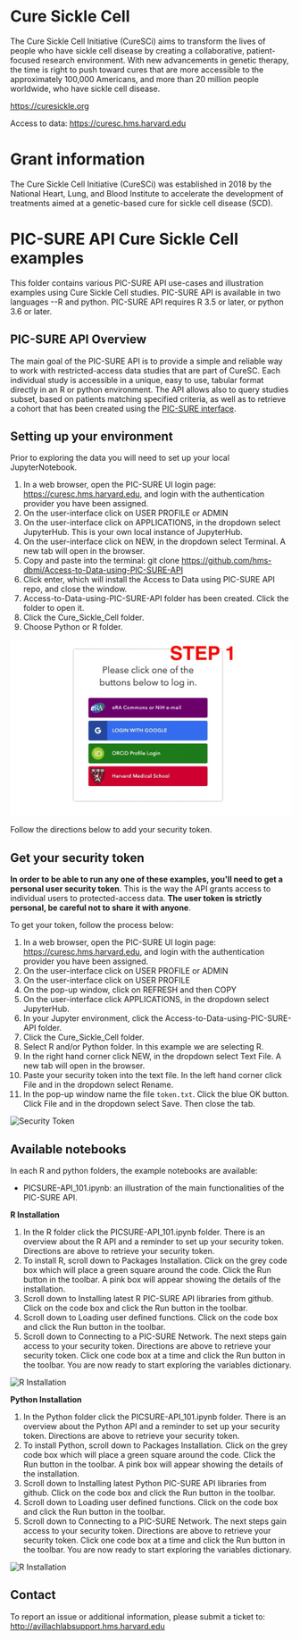 # Cure Sickle Cell
The Cure Sickle Cell Initiative (CureSCi) aims to transform the lives of people who have sickle cell disease by creating a collaborative, patient-focused research environment. With new advancements in genetic therapy, the time is right to push toward cures that are more accessible to the approximately 100,000 Americans, and more than 20 million people worldwide, who have sickle cell disease.

https://curesickle.org

Access to data: https://curesc.hms.harvard.edu

# Grant information
The Cure Sickle Cell Initiative (CureSCi) was established in 2018 by the National Heart, Lung, and Blood Institute to accelerate the development of treatments aimed at a genetic-based cure for sickle cell disease (SCD).


# PIC-SURE API Cure Sickle Cell examples

This folder contains various PIC-SURE API use-cases and illustration examples using Cure Sickle Cell studies. PIC-SURE API is available in two languages --R and python. PIC-SURE API requires R 3.5 or later, or python 3.6 or later.


## PIC-SURE API Overview

The main goal of the PIC-SURE API is to provide a simple and reliable way to work with restricted-access data studies that are part of CureSC. Each individual study is accessible in a unique, easy to use, tabular format directly in an R or python environment. The API allows also to query studies subset, based on patients matching specified criteria, as well as to retrieve a cohort that has been created using the [PIC-SURE interface](https://curesc.hms.harvard.edu). 

## Setting up your environment
Prior to exploring the data you will need to set up your local JupyterNotebook. 
1. In a web browser, open the PIC-SURE UI login page: https://curesc.hms.harvard.edu, and login with the authentication provider you have been assigned.
2. On the user-interface click on USER PROFILE or ADMIN
3. On the user-interface click on APPLICATIONS, in the dropdown select JupyterHub. This is your own local instance of JupyterHub. 
4. On the user-interface click on NEW, in the dropdown select Terminal.  A new tab will open in the browser. 
5. Copy and paste into the terminal: git clone https://github.com/hms-dbmi/Access-to-Data-using-PIC-SURE-API 
6. Click enter, which will install the Access to Data using PIC-SURE API repo, and close the window. 
7. Access-to-Data-using-PIC-SURE-API folder has been created. Click the folder to open it. 
8. Click the Cure_Sickle_Cell folder.
9. Choose Python or R folder.

![Set up JupyterHub](Environment_Set_Up_CureSC.gif)

Follow the directions below to add your security token. 

## Get your security token

**In order to be able to run any one of these examples, you'll need to get a personal user security token**. This is the way the API grants access to individual users to protected-access data. **The user token is strictly personal, be careful not to share it with anyone**.

To get your token, follow the process below:
1. In a web browser, open the PIC-SURE UI login page: https://curesc.hms.harvard.edu, and login with the authentication provider you have been assigned.
2. On the user-interface click on USER PROFILE or ADMIN
3. On the user-interface click on USER PROFILE
4. On the pop-up window, click on REFRESH and then COPY
5. On the user-interface click APPLICATIONS, in the dropdown select JupyterHub.
6. In your Jupyter environment, click the Access-to-Data-using-PIC-SURE-API folder. 
7. Click the Cure_Sickle_Cell folder.
8. Select R and/or Python folder. In this example we are selecting R. 
9. In the right hand corner click NEW, in the dropdown select Text File. A new tab will open in the browser.
10. Paste your security token into the text file. In the left hand corner click File and in the dropdown select Rename. 
11. In the pop-up window name the file `token.txt`. Click the blue OK button. Click File and in the dropdown select Save. Then close the tab. 

![Security Token](curesc_security_token.gif)

## Available notebooks

In each R and python folders, the example notebooks are available: 
- PICSURE-API_101.ipynb: an illustration of the main functionalities of the PIC-SURE API.

**R Installation**
1. In the R folder click the PICSURE-API_101.ipynb folder. There is an overview about the R API and a reminder to set up your security token. Directions are above to retrieve your security token. 
2. To install R, scroll down to Packages Installation. Click on the grey code box which will place a green square around the code. Click the Run button in the toolbar. A pink box will appear showing the details of the installation. 
3. Scroll down to Installing latest R PIC-SURE API libraries from github. Click on the code box and click the Run button in the toolbar. 
4. Scroll down to Loading user defined functions. Click on the code box and click the Run button in the toolbar. 
5. Scroll down to Connecting to a PIC-SURE Network. The next steps gain access to your security token. Directions are above to retrieve your security token. Click one code box at a time and click the Run button in the toolbar. 
You are now ready to start exploring the variables dictionary. 

![R Installation](curesc_R.gif)

**Python Installation**
1. In the Python folder click the PICSURE-API_101.ipynb folder. There is an overview about the Python API and a reminder to set up your security token. Directions are above to retrieve your security token. 
2. To install Python, scroll down to Packages Installation. Click on the grey code box which will place a green square around the code. Click the Run button in the toolbar. A pink box will appear showing the details of the installation. 
3. Scroll down to Installing latest Python PIC-SURE API libraries from github. Click on the code box and click the Run button in the toolbar. 
4. Scroll down to Loading user defined functions. Click on the code box and click the Run button in the toolbar. 
5. Scroll down to Connecting to a PIC-SURE Network. The next steps gain access to your security token. Directions are above to retrieve your security token. Click one code box at a time and click the Run button in the toolbar. 
You are now ready to start exploring the variables dictionary. 

![R Installation](curesc_R.gif)

## Contact

To report an issue or additional information, please submit a ticket to: http://avillachlabsupport.hms.harvard.edu 
